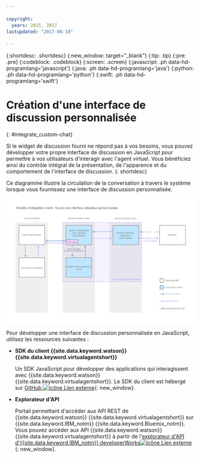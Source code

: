 ```yaml
---

copyright:
  years: 2015, 2017
lastupdated: "2017-08-10"

---
```


{:shortdesc: .shortdesc}
{:new_window: target="_blank"}
{:tip: .tip}
{:pre: .pre}
{:codeblock: .codeblock}
{:screen: .screen}
{:javascript: .ph data-hd-programlang='javascript'}
{:java: .ph data-hd-programlang='java'}
{:python: .ph data-hd-programlang='python'}
{:swift: .ph data-hd-programlang='swift'}

# Création d'une interface de discussion personnalisée 
{: #integrate_custom-chat}

Si le widget de discussion fourni ne répond pas à vos besoins, vous pouvez développer votre propre interface de discussion en JavaScript pour permettre à vos utilisateurs d'interagir avec l'agent virtuel. Vous bénéficiez ainsi du contrôle intégral de la présentation, de l'apparence et du comportement de l'interface de discussion.
{: shortdesc}

Ce diagramme illustre la circulation de la conversation à travers le système lorsque vous fournissez une interface de discussion personnalisée.

![Illustre le Widget de discussion IBM remplacé par une interface utilisateur personnalisée.](images/custom_ui_new.png)

Pour développer une interface de discussion personnalisée en JavaScript, utilisez les ressources suivantes :

- **SDK du client {{site.data.keyword.watson}} {{site.data.keyword.virtualagentshort}}**

    Un SDK JavaScript pour développer des applications qui interagissent avec {{site.data.keyword.watson}} {{site.data.keyword.virtualagentshort}}. Le SDK du client est hébergé sur [GitHub ![icône Lien externe](../../icons/launch-glyph.svg "icône Lien externe")](https://github.com/watson-virtual-agents/client-sdk "icône Lien externe"){: new_window}.

- **Explorateur d'API**

    Portail permettant d'accéder aux API REST de {{site.data.keyword.watson}} {{site.data.keyword.virtualagentshort}} sur {{site.data.keyword.IBM_notm}} {{site.data.keyword.Bluemix_notm}}. Vous pouvez accéder aux API {{site.data.keyword.watson}} {{site.data.keyword.virtualagentshort}} à partir de l'[explorateur d'API d'{{site.data.keyword.IBM_notm}} developerWorks![icône Lien externe](../../icons/launch-glyph.svg "icône Lien externe")](https://developer.ibm.com/api/view/id-339:title-Watson_Virtual_Agent "icône Lien externe"){: new_window}.
